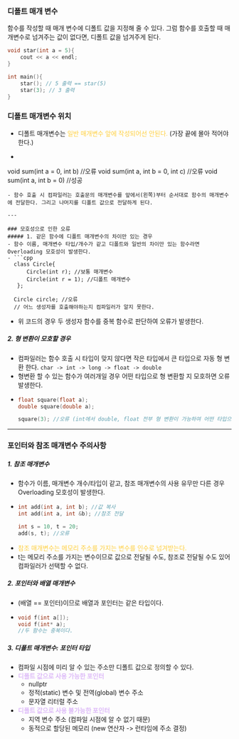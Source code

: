 ### 디폴트 매개 변수
함수를 작성할 때 매개 변수에 디폴트 값을 지정해 줄 수 있다.
그럼 함수를 호출할 때 매개변수로 넘겨주는 값이 없다면, 디폴트 값을 넘겨주게 된다. 

```cpp title:defaultOverloading hl:6
void star(int a = 5){ 
	cout << a << endl;
}

int main(){
	star(); // 5 출력 == star(5)
	star(3); // 3 출력
}
```

### 디폴트 매개변수 위치
- 디폴트 매개변수는 <span style="color:rgb(255, 207, 61)">일반 매개변수 앞에 작성되어선 안된다. </span>(가장 끝에 몰아 적어야 한다.)
- ```cpp
void sum(int a = 0, int b) //오류
void sum(int a, int b = 0, int c) //오류
void sum(int a, int b = 0) //성공
  ```
- 함수 호출 시 컴파일러는 호출문의 매개변수를 앞에서(왼쪽)부터 순서대로 함수의 매개변수에 전달한다. 그리고 나머지를 디폴트 값으로 전달하게 된다. 

---

### 모호성으로 인한 오류
##### 1. 같은 함수에 디폴트 매개변수의 차이만 있는 경우
- 함수 이름, 매개변수 타입/개수가 같고 디폴트와 일반의 차이만 있는 함수라면 Overloading 모호성이 발생한다.
- ```cpp
	class Circle{
		Circle(int r); //보통 매개변수
		Circle(int r = 1); //디폴트 매개변수
	 };	  
	 
	Circle circle; //오류 
	// 어느 생성자를 호출해야하는지 컴파일러가 알지 못한다.
  ```

- 위 코드의 경우 두 생성자 함수를 중복 함수로 판단하여 오류가 발생한다.

##### 2. 형 변환이 모호할 경우
- 컴파일러는 함수 호출 시 타입이 맞지 않다면 작은 타입에서 큰 타입으로 자동 형 변환 한다. `char -> int -> long -> float -> double`
- 형변환 할 수 있는 함수가 여러개일 경우 어떤 타입으로 형 변환할 지 모호하면 오류 발생한다.
- ```cpp
  float square(float a);
  double square(double a);
  
  square(3); //오류 (int에서 double, float 전부 형 변환이 가능하여 어떤 타입으로 형 변환해야하는지 컴파일러는 알 수 없다.)
  ```

---

### 포인터와 참조 매개변수 주의사항
##### 1. 참조 매개변수
- 함수가 이름, 매개변수 개수/타입이 같고, 참조 매개변수의 사용 유무만 다른 경우 Overloading 모호성이 발생한다.
- ```cpp
  int add(int a, int b); //값 복사
  int add(int a, int &b); //참조 전달
  
  int s = 10, t = 20;
  add(s, t); //오류
  ```
- <span style="color:rgb(255, 207, 61)">참조 매개변수는 메모리 주소를 가지는 변수를 인수로 넘겨받는다. </span>
- t는 메모리 주소를 가지는 변수이므로 값으로 전달될 수도, 참조로 전달될 수도 있어 컴파일러가 선택할 수 없다.

##### 2. 포인터와 배열 매개변수
- (배열 == 포인터)이므로 배열과 포인터는 같은 타입이다.
- ```cpp
  void f(int a[]);
  void f(int* a);
  //두 함수는 중복이다.
  ```

##### 3. 디폴트 매개변수: 포인터 타입
- 컴파일 시점에 미리 알 수 있는 주소만 디폴트 값으로 정의할 수 있다.
- **<span style="color:rgb(221, 186, 248)">디폴트 값으로 사용 가능한 포인터</span>**
	- nullptr
	- 정적(static) 변수 및 전역(global) 변수 주소
	- 문자열 리터럴 주소
- **<span style="color:rgb(221, 186, 248)">디폴트 값으로 사용 불가능한 포인터</span>**
	- 지역 변수 주소 (컴파일 시점에 알 수 없기 때문)
	- 동적으로 할당된 메모리 (new 연산자 -> 런타임에 주소 결정)